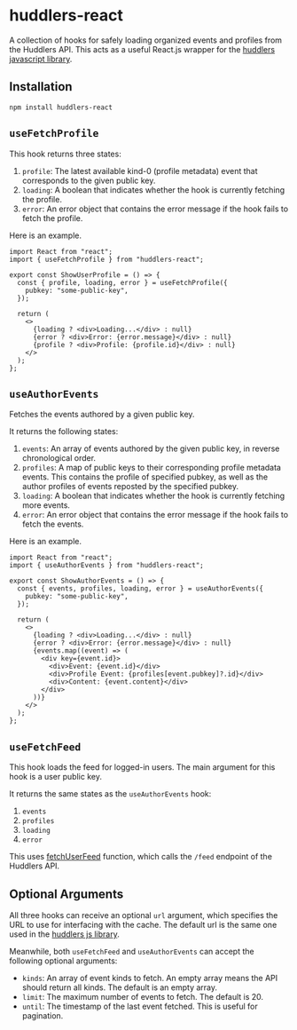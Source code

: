 # huddlers-react

A collection of hooks for safely loading organized events and profiles from the Huddlers API. This acts as a useful React.js wrapper for the [huddlers javascript library](https://www.npmjs.com/package/huddlers).

## Installation

```
npm install huddlers-react
```

## `useFetchProfile`

This hook returns three states:

1. `profile`: The latest available kind-0 (profile metadata) event that corresponds to the given public key.
2. `loading`: A boolean that indicates whether the hook is currently fetching the profile.
3. `error`: An error object that contains the error message if the hook fails to fetch the profile.

Here is an example.

```tsx
import React from "react";
import { useFetchProfile } from "huddlers-react";

export const ShowUserProfile = () => {
  const { profile, loading, error } = useFetchProfile({
    pubkey: "some-public-key",
  });

  return (
    <>
      {loading ? <div>Loading...</div> : null}
      {error ? <div>Error: {error.message}</div> : null}
      {profile ? <div>Profile: {profile.id}</div> : null}
    </>
  );
};
```

## `useAuthorEvents`

Fetches the events authored by a given public key.

It returns the following states:

1. `events`: An array of events authored by the given public key, in reverse chronological order.
2. `profiles`: A map of public keys to their corresponding profile metadata events. This contains the profile of specified pubkey, as well as the author profiles of events reposted by the specified pubkey.
3. `loading`: A boolean that indicates whether the hook is currently fetching more events.
4. `error`: An error object that contains the error message if the hook fails to fetch the events.

Here is an example.

```tsx
import React from "react";
import { useAuthorEvents } from "huddlers-react";

export const ShowAuthorEvents = () => {
  const { events, profiles, loading, error } = useAuthorEvents({
    pubkey: "some-public-key",
  });

  return (
    <>
      {loading ? <div>Loading...</div> : null}
      {error ? <div>Error: {error.message}</div> : null}
      {events.map((event) => (
        <div key={event.id}>
          <div>Event: {event.id}</div>
          <div>Profile Event: {profiles[event.pubkey]?.id}</div>
          <div>Content: {event.content}</div>
        </div>
      ))}
    </>
  );
};
```

## `useFetchFeed`

This hook loads the feed for logged-in users. The main argument for this hook is a user public key.

It returns the same states as the `useAuthorEvents` hook:

1. `events`
2. `profiles`
3. `loading`
4. `error`

This uses [fetchUserFeed](https://github.com/ymilkessa/huddlers-js#fetchuserfeed) function, which calls the `/feed` endpoint of the Huddlers API.

## Optional Arguments

All three hooks can receive an optional `url` argument, which specifies the URL to use for interfacing with the cache. The default url is the same one used in the [huddlers js library](https://www.npmjs.com/package/huddlers).

Meanwhile, both `useFetchFeed` and `useAuthorEvents` can accept the following optional arguments:

- `kinds`: An array of event kinds to fetch. An empty array means the API should return all kinds. The default is an empty array.
- `limit`: The maximum number of events to fetch. The default is 20.
- `until`: The timestamp of the last event fetched. This is useful for pagination.
